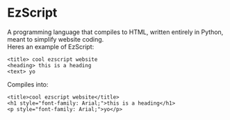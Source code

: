 # EzScript
A programming language that compiles to HTML, written entirely in Python, meant to simplify website coding.  
Heres an example of EzScript:  
```
<title> cool ezscript website
<heading> this is a heading
<text> yo
```
Compiles into:

```
<title>cool ezscript website</title>
<h1 style="font-family: Arial;">this is a heading</h1>
<p style="font-family: Arial;">yo</p>
```
